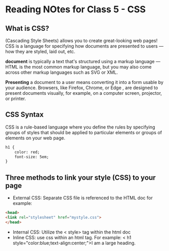 # Reading NOtes for Class 5 - CSS

## What is CSS?
(Cascading Style Sheets) allows you to create great-looking web pages! CSS is a language for specifying how documents are presented to users — how they are styled, laid out, etc.

**document** is typically a text that's structured using a markup language — HTML is the most common markup language, but you may also come across other markup languages such as SVG or XML.

**Presenting** a document to a user means converting it into a form usable by your audience. Browsers, like Firefox, Chrome, or Edge , are designed to present documents visually, for example, on a computer screen, projector, or printer.

## CSS Syntax
CSS is a rule-based language where you define the rules by specifying groups of styles that should be applied to particular elements or groups of elements on your web page. 
```markdown
h1 {
    color: red;
    font-size: 5em;
}
```
## Three methods to link your style (CSS) to your page
- External CSS: Separate CSS file is referenced to the HTML doc 
for example: 
```markdown
<head>
<link rel="stylesheet" href="mystyle.css">
</head>
```
- Internal CSS: Utilize the < style> </style > tag within the html doc
- Inline CSS: use css within an html tag. 
For example: < h1 style="color:blue;text-align:center;">I am a large heading.</h1 >
